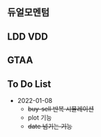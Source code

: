 

## 듀얼모멘텀

## LDD  VDD


## GTAA




## To Do List

* 2022-01-08
    * ~~buy-sell 반복 시뮬레이션~~
    * plot 기능
    * ~~date 넘기는 기능~~
